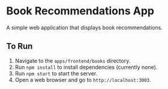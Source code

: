 # Book Recommendations App

A simple web application that displays book recommendations.

## To Run

1.  Navigate to the `apps/frontend/books` directory.
2.  Run `npm install` to install dependencies (currently none).
3.  Run `npm start` to start the server.
4.  Open a web browser and go to `http://localhost:3003`.